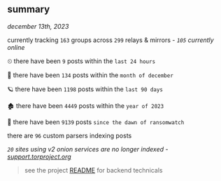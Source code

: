 
## summary
_december 13th, 2023_

currently tracking `163` groups across `299` relays & mirrors - _`105` currently online_

⏲ there have been `9` posts within the `last 24 hours`

🦈 there have been `134` posts within the `month of december`

🪐 there have been `1198` posts within the `last 90 days`

🏚 there have been `4449` posts within the `year of 2023`

🦕 there have been `9139` posts `since the dawn of ransomwatch`

there are `96` custom parsers indexing posts

_`20` sites using v2 onion services are no longer indexed - [support.torproject.org](https://support.torproject.org/onionservices/v2-deprecation/)_

> see the project [README](https://github.com/joshhighet/ransomwatch#ransomwatch--) for backend technicals
